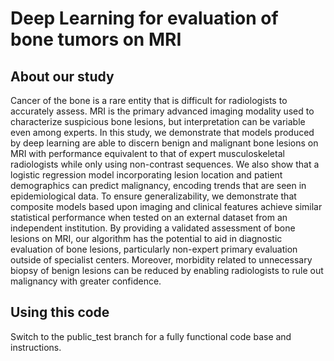 <h1>Deep Learning for evaluation of bone tumors on MRI</h1>
<h2>About our study</h2>
Cancer of the bone is a rare entity that is difficult for radiologists to accurately assess. MRI is the primary advanced imaging modality used to characterize suspicious bone lesions, but interpretation can be variable even among experts. In this study, we demonstrate that models produced by deep learning are able to discern benign and malignant bone lesions on MRI with performance equivalent to that of expert musculoskeletal radiologists while only using non-contrast sequences. We also show that a logistic regression model incorporating lesion location and patient demographics can predict malignancy, encoding trends that are seen in epidemiological data. To ensure generalizability, we demonstrate that composite models based upon imaging and clinical features achieve similar statistical performance when tested on an external dataset from an independent institution. By providing a validated assessment of bone lesions on MRI, our algorithm has the potential to aid in diagnostic evaluation of bone lesions, particularly non-expert primary evaluation outside of specialist centers. Moreover, morbidity related to unnecessary biopsy of benign lesions can be reduced by enabling radiologists to rule out malignancy with greater confidence. 
<h2>Using this code</h2>
Switch to the public_test branch for a fully functional code base and instructions.
